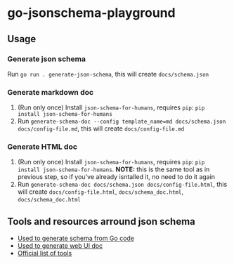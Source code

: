 # go-jsonschema-playground

## Usage

### Generate json schema

Run `go run . generate-json-schema`, this will create `docs/schema.json`

### Generate markdown doc

1. (Run only once) Install `json-schema-for-humans`, requires `pip`: `pip install json-schema-for-humans`
2. Run `generate-schema-doc --config template_name=md docs/schema.json docs/config-file.md`, this will create `docs/config-file.md`

### Generate HTML doc

1. (Run only once) Install `json-schema-for-humans`, requires `pip`: `pip install json-schema-for-humans`. **NOTE:** this is the same tool as in previous step, so if you've already isntalled it, no need to do it again
2. Run `generate-schema-doc docs/schema.json docs/config-file.html`, this will create `docs/config-file.html`, `docs/schema_doc.html`, `docs/schema_doc.html`
## Tools and resources arround json schema

- [Used to generate schema from Go code](https://github.com/invopop/jsonschema)
- [Used to generate web UI doc](https://github.com/coveooss/json-schema-for-humans)
- [Official list of tools](https://json-schema.org/implementations.html)